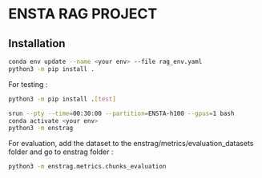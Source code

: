 # ENSTA RAG PROJECT

## Installation

```bash
conda env update --name <your env> --file rag_env.yaml
python3 -m pip install .
```

For testing :
```bash
python3 -m pip install .[test]
```

```bash
srun --pty --time=00:30:00 --partition=ENSTA-h100 --gpus=1 bash
conda activate <your env>
python3 -m enstrag
```

For evaluation, add the dataset to the enstrag/metrics/evaluation_datasets folder and go to enstrag folder :
```bash
python3 -m enstrag.metrics.chunks_evaluation
```